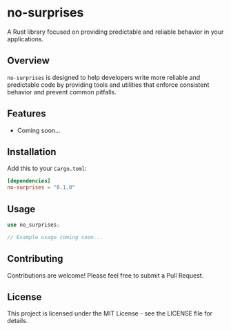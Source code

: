 # no-surprises

A Rust library focused on providing predictable and reliable behavior in your applications.

## Overview

`no-surprises` is designed to help developers write more reliable and predictable code by providing tools and utilities that enforce consistent behavior and prevent common pitfalls.

## Features

- Coming soon...

## Installation

Add this to your `Cargo.toml`:

```toml
[dependencies]
no-surprises = "0.1.0"
```

## Usage

```rust
use no_surprises;

// Example usage coming soon...
```

## Contributing

Contributions are welcome! Please feel free to submit a Pull Request.

## License

This project is licensed under the MIT License - see the LICENSE file for details. 